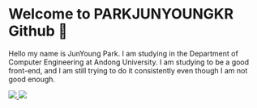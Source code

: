 # Welcome to PARKJUNYOUNGKR Github 👋

Hello my name is JunYoung Park. I am studying in the Department of Computer Engineering at Andong University. I am studying to be a good front-end, and I am still trying to do it consistently even though I am not good enough.

<a href="https://instagram.com/morednaerom?igshid=YmMyMTA2M2Y=" target="_blank"><img src="https://img.shields.io/badge/Instagram-FFFFFF?style=flat-square&logo=Instargram&logoColor=white"/>
</a>
<img src="https://img.shields.io/badge/Android-3DDC84?style=flat-square&logo=Android&logoColor=white"/>

<!--
**PARKJUNYOUNGKR/PARKJUNYOUNGKR** is a ✨ _special_ ✨ repository because its `README.md` (this file) appears on your GitHub profile.

Here are some ideas to get you started:

- 🔭 I’m currently working on ...
- 🌱 I’m currently learning ...
- 👯 I’m looking to collaborate on ...
- 🤔 I’m looking for help with ...
- 💬 Ask me about ...
- 📫 How to reach me: ...
- 😄 Pronouns: ...
- ⚡ Fun fact: ...
-->
